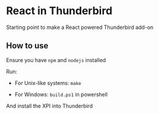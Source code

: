 # React in Thunderbird

Starting point to make a React powered Thunderbird add-on

## How to use

Ensure you have `npm` and `nodejs` installed

Run: 

* For Unix-like systems: `make`

* For Windows: `build.ps1` in powershell

And install the XPI into Thunderbird

